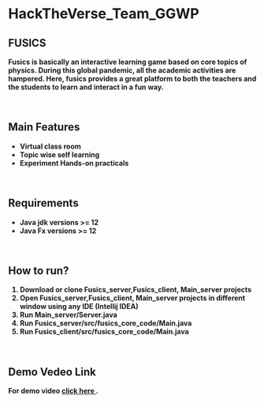 # HackTheVerse_Team_GGWP
<h2>FUSICS</h2>
<p><b>Fusics is basically an interactive learning game based on core topics of physics. During this global pandemic, all the academic activities are hampered. Here, fusics provides a great platform to both the teachers and the students to learn and interact in a fun way.</b></p><br>
<h2>Main Features </h2>
<p><b><ul>
  <li>Virtual class room</li>
  <li>Topic wise self learning</li>
  <li>Experiment Hands-on practicals </li>
</ul>
</b></p><br>
<h2>Requirements</h2>
<p><b><ul>
  <li>Java jdk versions >= 12 </li>
  <li>Java Fx versions >= 12 </li>
</ul>
</b></p><br>
<h2>How to run?</h2>
<p><b><ol>
  <li>Download or clone Fusics_server,Fusics_client, Main_server projects</li>
  <li>Open Fusics_server,Fusics_client, Main_server projects in different window using any IDE (Intellij IDEA) </li>
  <li>Run Main_server/Server.java</li>
  <li>Run Fusics_server/src/fusics_core_code/Main.java</li>
  <li>Run Fusics_client/src/fusics_core_code/Main.java</li>
</ol>
</b></p><br>
<h2>Demo Vedeo Link</h2>
<b> For demo video <a href="https://drive.google.com/file/d/1AUldnklBctXsNIN9kt65gNmDcrFzbe7s/view"> click here </a>. </b>


